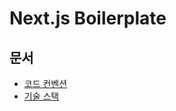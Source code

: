 # Next.js Boilerplate

## 문서

- [코드 컨벤션](./docs/code-convention.md)
- [기술 스택](./docs/tech-stack.md)

